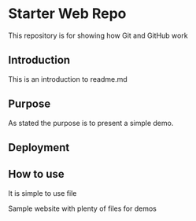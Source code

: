 # Starter Web Repo

This repository is for showing how Git and GitHub work

## Introduction
This is an introduction to readme.md


## Purpose

As stated the purpose is to present a simple demo.

## Deployment

## How to use
It is simple to use file

Sample website with plenty of files for demos